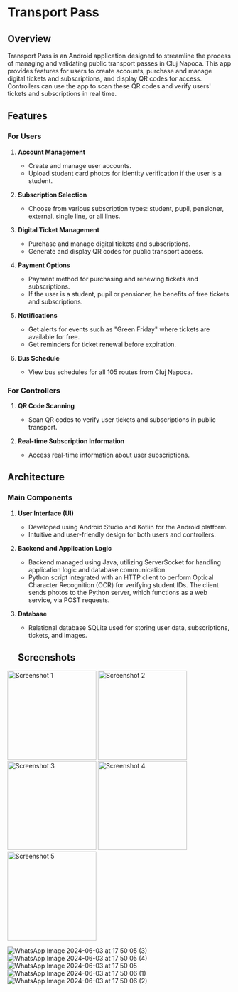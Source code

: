 # Transport Pass 

## Overview

Transport Pass is an Android application designed to streamline the process of managing and validating public transport passes in Cluj Napoca. This app provides features for users to create accounts, purchase and manage digital tickets and subscriptions, and display QR codes for access. Controllers can use the app to scan these QR codes and verify users' tickets and subscriptions in real time.

## Features

### For Users

1. **Account Management**
   - Create and manage user accounts.
   - Upload student card photos for identity verification if the user is a student.

2. **Subscription Selection**
   - Choose from various subscription types: student, pupil, pensioner, external, single line, or all lines.

3. **Digital Ticket Management**
   - Purchase and manage digital tickets and subscriptions.
   - Generate and display QR codes for public transport access.

4. **Payment Options**
   - Payment method for purchasing and renewing tickets and subscriptions.
   - If the user is a student, pupil or pensioner, he benefits of free tickets and subscriptions.

5. **Notifications**
   - Get alerts for events such as "Green Friday" where tickets are available for free.
   - Get reminders for ticket renewal before expiration.

6. **Bus Schedule**
   - View bus schedules for all 105 routes from Cluj Napoca.

### For Controllers

1. **QR Code Scanning**
   - Scan QR codes to verify user tickets and subscriptions in public transport.

2. **Real-time Subscription Information**
   - Access real-time information about user subscriptions.

## Architecture

### Main Components

1. **User Interface (UI)**
   - Developed using Android Studio and Kotlin for the Android platform.
   - Intuitive and user-friendly design for both users and controllers.

2. **Backend and Application Logic**
   - Backend managed using Java, utilizing ServerSocket for handling application logic and database communication.
   - Python script integrated with an HTTP client to perform Optical Character Recognition (OCR) for verifying student IDs. The client sends photos to the Python server, which functions as a web service, via POST requests.

3. **Database**
   - Relational database SQLite used for storing user data, subscriptions, tickets, and images.
  
   ## Screenshots

<p float="left">
  <img src="https://github.com/TudorCalinCS/TransportPass/assets/161611731/4cbc22ba-1d77-4c3d-b569-00967ab8aae8?raw=true" alt="Screenshot 1" width="200" />
  <img src="https://github.com/TudorCalinCS/TransportPass/assets/161611731/5ef5b09b-afb8-407f-b382-7dd0c4a10baf?raw=true" alt="Screenshot 2" width="200" />
  <img src="https://github.com/TudorCalinCS/TransportPass/assets/161611731/7d127556-dbb2-44af-a038-eb07e3cb09ac?raw=true" alt="Screenshot 3" width="200" />
  <img src="https://github.com/TudorCalinCS/TransportPass/assets/161611731/5db0861b-1183-4c65-aec6-7ee26063d2f2?raw=true" alt="Screenshot 4" width="200" />
   <img src="https://github.com/TudorCalinCS/TransportPass/assets/161611731/42eb6df5-1285-4e19-9a3d-1a9388c5cb42?raw=true" alt="Screenshot 5" width="200" />
</p>

![WhatsApp Image 2024-06-03 at 17 50 05 (3)](https://github.com/TudorCalinCS/TransportPass/assets/161611731/42eb6df5-1285-4e19-9a3d-1a9388c5cb42)
![WhatsApp Image 2024-06-03 at 17 50 05 (4)](https://github.com/TudorCalinCS/TransportPass/assets/161611731/4ee10215-d6d0-40c1-a954-2914fe16ab61)
![WhatsApp Image 2024-06-03 at 17 50 05](https://github.com/TudorCalinCS/TransportPass/assets/161611731/d5f5fb16-b2e1-48d3-9b5c-85902667d436)
![WhatsApp Image 2024-06-03 at 17 50 06 (1)](https://github.com/TudorCalinCS/TransportPass/assets/161611731/402a15ee-940d-443c-b6d5-f1f655dd2e3f)
![WhatsApp Image 2024-06-03 at 17 50 06 (2)](https://github.com/TudorCalinCS/TransportPass/assets/161611731/b2a482f3-0afc-4aab-ae79-5572d1a3a573)









